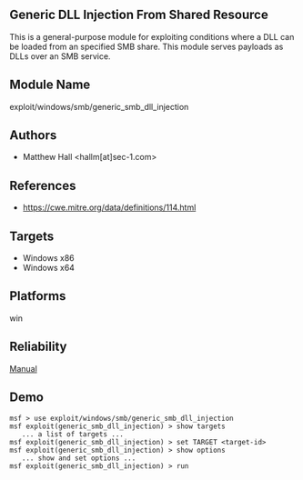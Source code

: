 ## Generic DLL Injection From Shared Resource

This is a general-purpose module for exploiting conditions 
where a DLL can be loaded from an specified SMB share. This 
module serves payloads as DLLs over an SMB service.


## Module Name
exploit/windows/smb/generic_smb_dll_injection

## Authors
* Matthew Hall <hallm[at]sec-1.com>


## References
* https://cwe.mitre.org/data/definitions/114.html



## Targets
* Windows x86
* Windows x64


## Platforms
win

## Reliability
[Manual](https://github.com/rapid7/metasploit-framework/wiki/Exploit-Ranking)

## Demo

```
msf > use exploit/windows/smb/generic_smb_dll_injection
msf exploit(generic_smb_dll_injection) > show targets
   ... a list of targets ...
msf exploit(generic_smb_dll_injection) > set TARGET <target-id>
msf exploit(generic_smb_dll_injection) > show options
   ... show and set options ...
msf exploit(generic_smb_dll_injection) > run
```
    
    